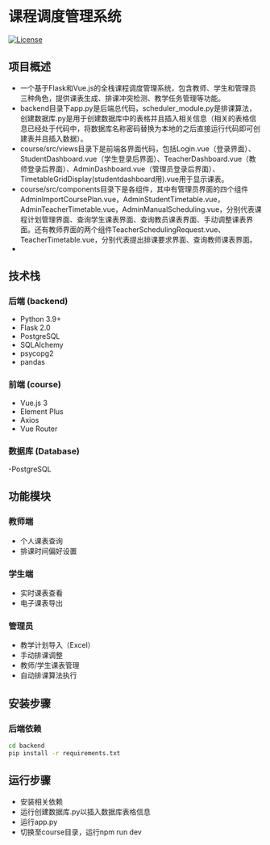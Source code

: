 # 课程调度管理系统

[![License](https://img.shields.io/badge/license-MIT-blue.svg)](https://opensource.org/licenses/MIT)

## 项目概述
* 一个基于Flask和Vue.js的全栈课程调度管理系统，包含教师、学生和管理员三种角色，提供课表生成、排课冲突检测、教学任务管理等功能。
* backend目录下app.py是后端总代码，scheduler_module.py是排课算法，创建数据库.py是用于创建数据库中的表格并且插入相关信息（相关的表格信息已经处于代码中，将数据库名称密码替换为本地的之后直接运行代码即可创建表并且插入数据）。
* course/src/views目录下是前端各界面代码，包括Login.vue（登录界面）、StudentDashboard.vue（学生登录后界面）、TeacherDashboard.vue（教师登录后界面）、AdminDashboard.vue（管理员登录后界面）、TimetableGridDisplay(studentdashboard用).vue用于显示课表。
* course/src/components目录下是各组件，其中有管理员界面的四个组件AdminImportCoursePlan.vue，AdminStudentTimetable.vue，AdminTeacherTimetable.vue，AdminManualScheduling.vue，分别代表课程计划管理界面、查询学生课表界面、查询教员课表界面、手动调整课表界面。还有教师界面的两个组件TeacherSchedulingRequest.vue、TeacherTimetable.vue，分别代表提出排课要求界面、查询教师课表界面。
* 
## 技术栈
### 后端 (backend)
- Python 3.9+
- Flask 2.0
- PostgreSQL
- SQLAlchemy
- psycopg2
- pandas

### 前端 (course)
- Vue.js 3
- Element Plus
- Axios
- Vue Router

### 数据库 (Database)
-PostgreSQL

## 功能模块
### 教师端
- 个人课表查询
- 排课时间偏好设置

### 学生端
- 实时课表查看
- 电子课表导出

### 管理员
- 教学计划导入（Excel）
- 手动排课调整
- 教师/学生课表管理
- 自动排课算法执行

## 安装步骤
### 后端依赖
```bash
cd backend
pip install -r requirements.txt
```

## 运行步骤
* 安装相关依赖
* 运行创建数据库.py以插入数据库表格信息
* 运行app.py
* 切换至course目录，运行npm run dev
